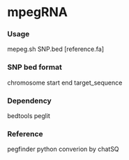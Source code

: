# mpegRNA

### Usage

mepeg.sh SNP.bed [reference.fa]

### SNP bed format
chromosome start end target_sequence

### Dependency
bedtools
peglit

### Reference
pegfinder
python converion by chatSQ
